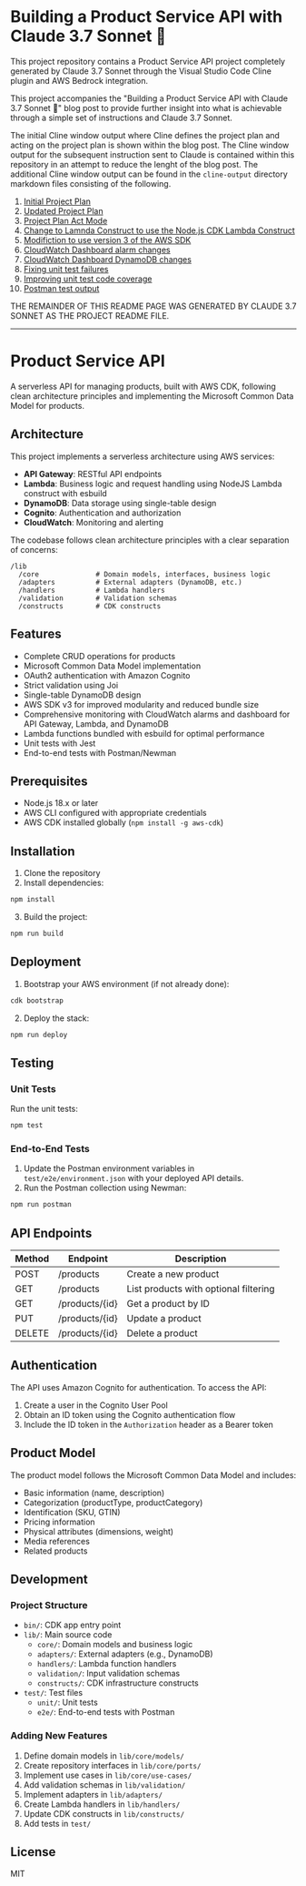 # Building a Product Service API with Claude 3.7 Sonnet 🤖

This project repository contains a Product Service API project completely generated by Claude 3.7 Sonnet through the Visual Studio Code Cline plugin and AWS Bedrock integration. 

This project accompanies the "Building a Product Service API with Claude 3.7 Sonnet 🤖" blog post to provide further insight into what is achievable through a simple set of instructions and Claude 3.7 Sonnet.

The initial Cline window output where Cline defines the project plan and acting on the project plan is shown within the blog post. The Cline window output for the subsequent instruction sent to Claude is contained within this repository in an attempt to reduce the lenght of the blog post. The additional Cline window output can be found in the `cline-output` directory markdown files consisting of the following.

1. [Initial Project Plan](./cline-output/1-project-plan.md)
2. [Updated Project Plan](./cline-output/2-project-plan-update.md)
3. [Project Plan Act Mode](./cline-output/3-project-act-mode.md)
4. [Change to Lamnda Construct to use the Node.js CDK Lambda Construct](./cline-output/4-lambda-construct-alteration.md)
5. [Modifiction to use version 3 of the AWS SDK](./cline-output/5-aws-sdk-modification.md)
6. [CloudWatch Dashboard alarm changes](./cline-output/6-cloudwatch-dashboard-alarms-changes.md)
7. [CloudWatch Dashboard DynamoDB changes](./cline-output/7-cloudwatch-dashboard-dynamo-alarms-changes.md)
8. [Fixing unit test failures](./cline-output/8-unit-test-failures.md)
9. [Improving unit test code coverage](./cline-output/9-unit-test-code-coverage.md)
10. [Postman test output](./cline-output/10-postman-tests.md)

THE REMAINDER OF THIS README PAGE WAS GENERATED BY CLAUDE 3.7 SONNET AS THE PROJECT README FILE.

----------------------------------------------------------------------------------------------

# Product Service API

A serverless API for managing products, built with AWS CDK, following clean architecture principles and implementing the Microsoft Common Data Model for products.

## Architecture

This project implements a serverless architecture using AWS services:

- **API Gateway**: RESTful API endpoints
- **Lambda**: Business logic and request handling using NodeJS Lambda construct with esbuild
- **DynamoDB**: Data storage using single-table design
- **Cognito**: Authentication and authorization
- **CloudWatch**: Monitoring and alerting

The codebase follows clean architecture principles with a clear separation of concerns:

```
/lib
  /core              # Domain models, interfaces, business logic
  /adapters          # External adapters (DynamoDB, etc.)
  /handlers          # Lambda handlers
  /validation        # Validation schemas
  /constructs        # CDK constructs
```

## Features

- Complete CRUD operations for products
- Microsoft Common Data Model implementation
- OAuth2 authentication with Amazon Cognito
- Strict validation using Joi
- Single-table DynamoDB design
- AWS SDK v3 for improved modularity and reduced bundle size
- Comprehensive monitoring with CloudWatch alarms and dashboard for API Gateway, Lambda, and DynamoDB
- Lambda functions bundled with esbuild for optimal performance
- Unit tests with Jest
- End-to-end tests with Postman/Newman

## Prerequisites

- Node.js 18.x or later
- AWS CLI configured with appropriate credentials
- AWS CDK installed globally (`npm install -g aws-cdk`)

## Installation

1. Clone the repository
2. Install dependencies:

```bash
npm install
```

3. Build the project:

```bash
npm run build
```

## Deployment

1. Bootstrap your AWS environment (if not already done):

```bash
cdk bootstrap
```

2. Deploy the stack:

```bash
npm run deploy
```

## Testing

### Unit Tests

Run the unit tests:

```bash
npm test
```

### End-to-End Tests

1. Update the Postman environment variables in `test/e2e/environment.json` with your deployed API details.
2. Run the Postman collection using Newman:

```bash
npm run postman
```

## API Endpoints

| Method | Endpoint | Description |
|--------|----------|-------------|
| POST | /products | Create a new product |
| GET | /products | List products with optional filtering |
| GET | /products/{id} | Get a product by ID |
| PUT | /products/{id} | Update a product |
| DELETE | /products/{id} | Delete a product |

## Authentication

The API uses Amazon Cognito for authentication. To access the API:

1. Create a user in the Cognito User Pool
2. Obtain an ID token using the Cognito authentication flow
3. Include the ID token in the `Authorization` header as a Bearer token

## Product Model

The product model follows the Microsoft Common Data Model and includes:

- Basic information (name, description)
- Categorization (productType, productCategory)
- Identification (SKU, GTIN)
- Pricing information
- Physical attributes (dimensions, weight)
- Media references
- Related products

## Development

### Project Structure

- `bin/`: CDK app entry point
- `lib/`: Main source code
  - `core/`: Domain models and business logic
  - `adapters/`: External adapters (e.g., DynamoDB)
  - `handlers/`: Lambda function handlers
  - `validation/`: Input validation schemas
  - `constructs/`: CDK infrastructure constructs
- `test/`: Test files
  - `unit/`: Unit tests
  - `e2e/`: End-to-end tests with Postman

### Adding New Features

1. Define domain models in `lib/core/models/`
2. Create repository interfaces in `lib/core/ports/`
3. Implement use cases in `lib/core/use-cases/`
4. Add validation schemas in `lib/validation/`
5. Implement adapters in `lib/adapters/`
6. Create Lambda handlers in `lib/handlers/`
7. Update CDK constructs in `lib/constructs/`
8. Add tests in `test/`

## License

MIT
